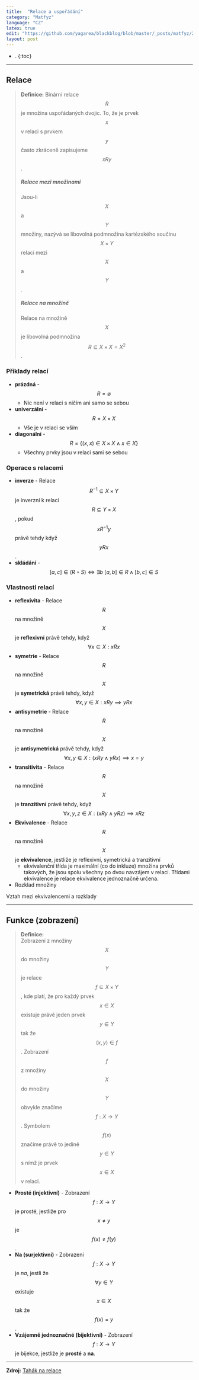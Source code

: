 ```yaml
---
title:  "Relace a uspořádání"
category: "Matfyz"
language: "CZ"
latex: true
edit: "https://github.com/yagarea/blackblog/blob/master/_posts/matfyz/2021-01-05-relace-a-usporadani.md?plain=1"
layout: post
---
```


- .
{:toc}
---

## Relace
> **Definice:** 
> Binární relace $$R$$ je množina uspořádaných dvojic.
> To, že je prvek $$x$$ v relaci s prvkem $$y$$ často zkráceně zapisujeme $$xRy$$.
>
> ##### Relace mezi množinami
> Jsou-li $$X$$ a $$Y$$ množiny, nazývá se libovolná podmnožina kartézského součinu 
> $$X \times Y$$ relací mezi $$X$$ a $$Y$$. 
>
> ##### Relace na množině
> Relace na množině $$X$$ je libovolná podmnožina $$R \subseteq X \times X = X^2$$.

### Příklady relací
- **prázdná** - $$R = \emptyset$$
	- Nic není v relaci s ničím ani samo se sebou
- **univerzální** - $$R = X \times X$$
	- Vše je v relaci se vším
- **diagonální** - $$R = \{ (x,x) \in X \times X \land x \in X \}$$
	- Všechny prvky jsou v relaci sami se sebou

### Operace s relacemi
- **inverze** - Relace $$R^{-1} \subseteq X \times Y$$ je inverzní k relaci 
$$R \subseteq Y \times X$$, pokud $$xR^{-1}y$$ právě tehdy když $$yRx$$.
- **skládání** - $$[a, c] \in (R \circ S) \Leftrightarrow \exists b \: [a, b] \in R 
\land [b, c] \in S$$

### Vlastnosti relací
- **reflexivita** - Relace $$R$$ na množině $$X$$ je **reflexivní** právě tehdy, když 
$$\forall x \in X : xRx$$
- **symetrie** - Relace $$R$$ na množině $$X$$ je **symetrická** právě tehdy, když 
$$\forall x, y \in X:xRy \implies yRx$$
- **antisymetrie** - Relace $$R$$ na množině $$X$$ je **antisymetrická** právě tehdy, když
$$ \forall x, y \in X: (xRy \land yRx) \implies x=y$$
- **transitivita** - Relace $$R$$ na množině $$X$$ je **tranzitivní** právě tehdy, když 
$$\forall x, y, z \in X: (xRy \land yRz) \implies xRz$$
- **Ekvivalence** - Relace $$R$$ na množině $$X$$ je **ekvivalence**, jestliže je 
reflexivní, symetrická a tranzitivní
	- ekvivalenční třída je maximální (co do inkluze) množina prvků takových, že jsou 
	spolu všechny po dvou navzájem v relaci. Třídami ekvivalence je relace ekvivalence 
	jednoznačně určena. 
- Rozklad množiny

Vztah mezi ekvivalencemi a rozklady

---

## Funkce (zobrazení)
> **Definice:**  
> Zobrazení z množiny $$X$$ do množiny $$Y$$ je relace $$f \subseteq X \times Y$$, kde 
> platí, že pro každý prvek $$x \in X$$ existuje právě jeden prvek $$y \in Y$$ tak že 
> $$(x, y) \in f$$. Zobrazení $$f$$ z množiny $$X$$ do množiny $$Y$$ obvykle značíme 
> $$f:X \rightarrow Y$$. Symbolem $$f(x)$$ značíme právě to jedině $$y∈Y$$ s nímž je 
> prvek $$x \in X$$ v relaci.

- **Prosté (injektivní)** - Zobrazení $$f:X \rightarrow Y$$ je prosté, jestliže pro 
$$x \neq y$$ je $$f(x) \neq f(y)$$.
- **Na (surjektivní)** - Zobrazení $$f:X \rightarrow Y$$ je _na_, jestli že $$\forall y
\in Y$$ existuje $$x \in X$$ tak že $$f(x) = y$$.
- **Vzájemně jednoznačné (bijektivní)** - Zobrazení $$f:X \rightarrow Y$$ je bijekce, 
jestliže je **prosté** a **na**.

---

**Zdroj:** [Tahák na relace](https://kam.mff.cuni.cz/~stinovlas/dm1617/tahak-relace.pdf)

